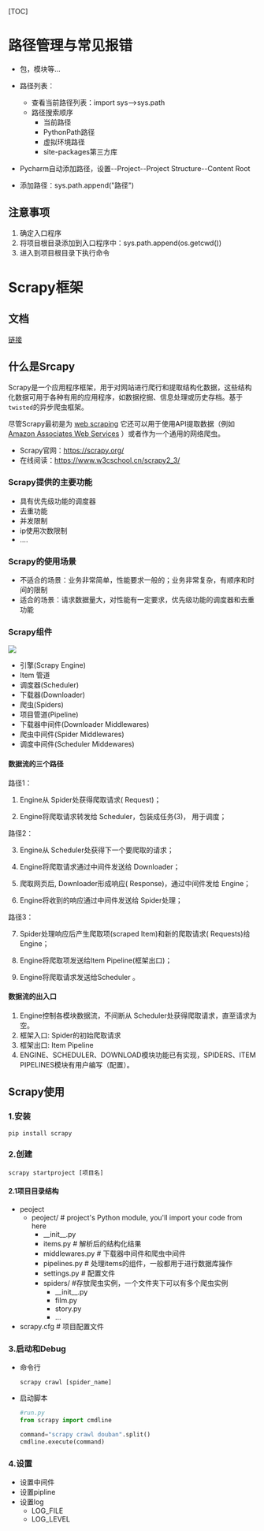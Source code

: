 [TOC]

# 路径管理与常见报错

* 包，模块等...

* 路径列表：
  * 查看当前路径列表：import sys-->sys.path
  * 路径搜索顺序
    * 当前路径
    * PythonPath路径
    * 虚拟环境路径
    * site-packages第三方库

* Pycharm自动添加路径，设置--Project--Project Structure--Content Root

* 添加路径：sys.path.append("路径")

## 注意事项

1. 确定入口程序
2. 将项目根目录添加到入口程序中：sys.path.append(os.getcwd())
3. 进入到项目根目录下执行命令



# Scrapy框架

## 文档

[链接](https://www.w3cschool.cn/scrapy2_3/)

## 什么是Srcapy

Scrapy是一个应用程序框架，用于对网站进行爬行和提取结构化数据，这些结构化数据可用于各种有用的应用程序，如数据挖掘、信息处理或历史存档。基于`twisted`的异步爬虫框架。

尽管Scrapy最初是为 [web scraping](https://en.wikipedia.org/wiki/Web_scraping) 它还可以用于使用API提取数据（例如 [Amazon Associates Web Services](https://affiliate-program.amazon.com/gp/advertising/api/detail/main.html) ）或者作为一个通用的网络爬虫。

* Scrapy官网：https://scrapy.org/
* 在线阅读：https://www.w3cschool.cn/scrapy2_3/

### Scrapy提供的主要功能

* 具有优先级功能的调度器
* 去重功能
* 并发限制
* ip使用次数限制
* ....

### Scrapy的使用场景

* 不适合的场景：业务非常简单，性能要求一般的；业务非常复杂，有顺序和时间的限制
* 适合的场景：请求数据量大，对性能有一定要求，优先级功能的调度器和去重功能

### Scrapy组件

 <img src='https://img-blog.csdnimg.cn/20190420193224499.png'>

* 引擎(Scrapy Engine)
* Item 管道
* 调度器(Scheduler)
* 下载器(Downloader)
* 爬虫(Spiders)
* 项目管道(Pipeline)
* 下载器中间件(Downloader Middlewares)
* 爬虫中间件(Spider Middlewares)
* 调度中间件(Scheduler Middewares)

#### 数据流的三个路径

路径1：

1. Engine从 Spider处获得爬取请求( Request)；

2. Engine将爬取请求转发给 Scheduler，包装成任务(3)， 用于调度；

路径2：

3. Engine从 Scheduler处获得下一个要爬取的请求；

4. Engine将爬取请求通过中间件发送给 Downloader；

5. 爬取网页后, Downloader形成响应( Response)，通过中间件发给 Engine；

6. Engine将收到的响应通过中间件发送给 Spider处理；

路径3：

7. Spider处理响应后产生爬取项(scraped Item)和新的爬取请求( Requests)给Engine；

8. Engine将爬取项发送给Item Pipeline(框架出口)；

9. Engine将爬取请求发送给Scheduler 。

#### 数据流的出入口

1. Engine控制各模块数据流，不间断从 Scheduler处获得爬取请求，直至请求为空。
2. 框架入口: Spider的初始爬取请求
3. 框架出口: Item Pipeline
4. ENGINE、SCHEDULER、DOWNLOAD模块功能已有实现，SPIDERS、ITEM PIPELINES模块有用户编写（配置）。

## Scrapy使用

### 1.安装

```shell
pip install scrapy
```

### 2.创建

```shell
scrapy startproject [项目名]
```

#### 2.1项目目录结构

* peoject
  * peoject/             # project's Python module, you'll import your code from here        
    * \_\_init\_\_.py         
    * items.py          # 解析后的结构化结果      
    * middlewares.py    # 下载器中间件和爬虫中间件
    * pipelines.py      #  处理items的组件，一般都用于进行数据库操作
    * settings.py       # 配置文件 
    * spiders/          #存放爬虫实例，一个文件夹下可以有多个爬虫实例
      * \_\_init\_\_.py
      * film.py
      * story.py
      * ...
* scrapy.cfg            # 项目配置文件

### 3.启动和Debug

* 命令行

  ```shell
  scrapy crawl [spider_name]
  ```

* 启动脚本

  ```Python
  #run.py
  from scrapy import cmdline
  
  command="scrapy crawl douban".split()
  cmdline.execute(command)
  ```

### 4.设置

* 设置中间件
* 设置pipline
* 设置log
  * LOG_FILE
  * LOG_LEVEL



